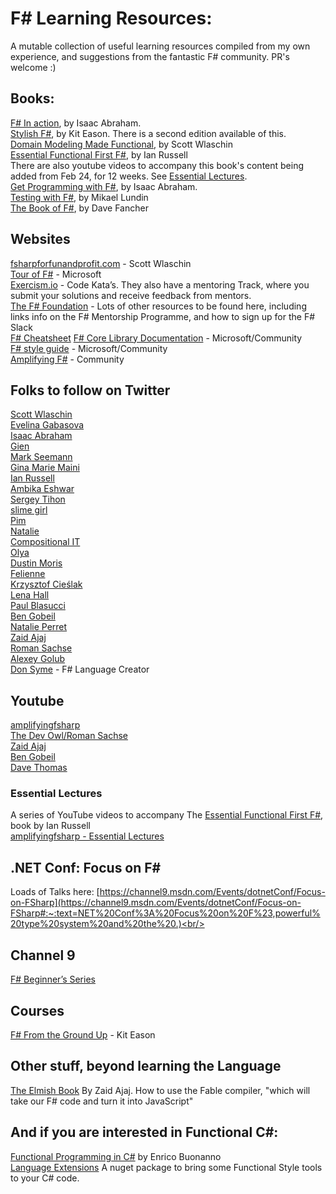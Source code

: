 
# F# Learning Resources:

A mutable collection of useful learning resources compiled from my own experience, and suggestions from the fantastic F# community. 
PR's welcome :)

## Books:
[F# In action](https://www.manning.com/books/f-sharp-in-action), by Isaac Abraham. <br/>
[Stylish F#](https://www.apress.com/gp/book/9781484239995), by Kit Eason. There is a second edition available of this. <br/>
[Domain Modeling Made Functional](https://pragprog.com/titles/swdddf/domain-modeling-made-functional/), by Scott Wlaschin <br/>
[Essential Functional First F#](https://leanpub.com/essential-fsharp), by Ian Russell <br/> 
There are also youtube videos to accompany this book's content being added from Feb 24, for 12 weeks. See [Essential Lectures](#Essential-Lectures). <br/>
[Get Programming with F#](https://www.manning.com/books/get-programming-with-f-sharp?gclid=CjwKCAjw_L6LBhBbEiwA4c46uqHTRPeuaPnTU-1R8sIW-a9oEcSsIqMD0MW5eDAzBs2OifVtEDMQ-hoCe5EQAvD_BwE), by Isaac Abraham. <br/>
[Testing with F#](https://www.packtpub.com/product/testing-with-f/9781784391232), by Mikael Lundin <br/>
[The Book of F#](https://nostarch.com/fsharp), by Dave Fancher <br/>

## Websites
[fsharpforfunandprofit.com](https://fsharpforfunandprofit.com) - Scott Wlaschin <br/>
[Tour of F#](https://docs.microsoft.com/en-us/dotnet/fsharp/tour) - Microsoft <br/>
[Exercism.io](https://exercism.io/) - Code Kata’s. They also have a mentoring Track, where you submit your solutions and receive feedback from mentors. <br/>
[The F# Foundation](https://fsharp.org/) - Lots of other resources to be found here, including links info on the F# Mentorship Programme, and how to sign up for the F# Slack <br/>
[F# Cheatsheet](https://dungpa.github.io/fsharp-cheatsheet/)
[F# Core Library Documentation](https://fsharp.github.io/fsharp-core-docs/) - Microsoft/Community <br/>
[F# style guide](https://docs.microsoft.com/en-us/dotnet/fsharp/style-guide/) - Microsoft/Community <br/>
[Amplifying F#](http://amplifyingfsharp.io) - Community </br>

## Folks to follow on Twitter

[Scott Wlaschin](https://twitter.com/ScottWlaschin) <br/>
[Evelina Gabasova](https://twitter.com/evelgab) <br/>
[Isaac Abraham](https://twitter.com/isaac_abraham) <br/>
[Gien](https://twitter.com/selketjah) <br/>
[Mark Seemann](https://twitter.com/ploeh) <br/>
[Gina Marie Maini](https://twitter.com/wiredsis) <br/>
[Ian Russell](https://twitter.com/ijrussell) <br/>
[Ambika Eshwar](https://twitter.com/rosalogia) <br/>
[Sergey Tihon](https://twitter.com/sergey_tihon) <br/>
[slime girl](https://twitter.com/cagyirey) <br/>
[Pim](https://twitter.com/70696d) <br/>
[Natalie](https://twitter.com/natalie) <br/>
[Compositional IT](https://twitter.com/compositionalit) <br/>
[Olya](https://twitter.com/w0lya) <br/>
[Dustin Moris](https://twitter.com/dustinmoris) <br/>
[Felienne](https://twitter.com/Felienne) <br/>
[Krzysztof Cieślak](https://twitter.com/k_cieslak) <br/>
[Lena Hall](https://twitter.com/lenadroid) <br/>
[Paul Blasucci](https://twitter.com/pblasucci) <br/>
[Ben Gobeil](https://twitter.com/GobeilBen) <br/>
[Natalie Perret](https://twitter.com/natalie_perret) <br/>
[Zaid Ajaj](https://twitter.com/zaid_ajaj) <br/>
[Roman Sachse](https://twitter.com/R0MMSEN) <br/>
[Alexey Golub](https://twitter.com/Tyrrrz) <br/>
[Don Syme](https://twitter.com/dsymetweets) - F# Language Creator <br/>


## Youtube
[amplifyingfsharp](https://www.youtube.com/@amplifyingfsharp)<br/>
[The Dev Owl/Roman Sachse](https://www.youtube.com/channel/UCOX5DkLyqctM-wkOAU_mUpA) <br/>
[Zaid Ajaj](https://www.youtube.com/channel/UChT-c1jBnyKCltsw0cNifLA) <br/>
[Ben Gobeil](https://www.youtube.com/channel/UCX7iFEPRPubYZyU-e-END5A) <br/>
[Dave Thomas](https://www.youtube.com/channel/UC0kXc1f_WBYSklrElcPWzgg) <br/>

### Essential Lectures
A series of YouTube videos to accompany The [Essential Functional First F#](https://leanpub.com/essential-fsharp), book by Ian Russell <br/> 
[amplifyingfsharp - Essential Lectures](https://www.youtube.com/playlist?list=PL1r7XrpHzfvy4w3GYSBtK0RzNUvP4jRlw) <br/>


## .NET Conf: Focus on F#
Loads of Talks here: [https://channel9.msdn.com/Events/dotnetConf/Focus-on-FSharp](https://channel9.msdn.com/Events/dotnetConf/Focus-on-FSharp#:~:text=NET%20Conf%3A%20Focus%20on%20F%23,powerful%20type%20system%20and%20the%20.)<br/>

## Channel 9
[F# Beginner’s Series](https://channel9.msdn.com/Series/Beginners-Series-to-FSharp/Introduction-1-of-12--Beginners-Series-to-F)<br/>

## Courses
[F# From the Ground Up](https://www.udemy.com/course/fsharp-from-the-ground-up) - Kit Eason


## Other stuff, beyond learning the Language
[The Elmish Book](https://zaid-ajaj.github.io/the-elmish-book/#/) By Zaid Ajaj. How to use the Fable compiler, "which will take our F# code and turn it into JavaScript"



## And if you are interested in Functional C#:<br/>
[Functional Programming in C#](https://www.manning.com/books/functional-programming-in-c-sharp-second-edition) by Enrico Buonanno <br/>
[Language Extensions](https://github.com/louthy/language-ext) A nuget package to bring some Functional Style tools to your C# code. <br/>




